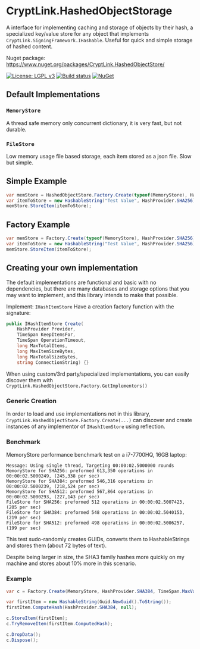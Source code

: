 ﻿# CryptLink.HashedObjectStorage
A interface for implementing caching and storage of objects by their hash, a specialized key/value store for any object that implements `CryptLink.SigningFramework.IHashable`. Useful for quick and simple storage of hashed content.

Nuget package: https://www.nuget.org/packages/CryptLink.HashedObjectStore/

[![License: LGPL v3](https://img.shields.io/badge/License-LGPL%20v3-blue.svg)](https://www.gnu.org/licenses/lgpl-3.0)
[![Build status](https://ci.appveyor.com/api/projects/status/h8d84kts2phy4wvj?svg=true)](https://ci.appveyor.com/project/CryptLink/hashedobjectstorage)
[![NuGet](https://img.shields.io/nuget/v/CryptLink.HashedObjectStore.svg)](https://www.nuget.org/packages/CryptLink.HashedObjectStore/)

## Default Implementations

### `MemoryStore`
A thread safe memory only concurrent dictionary, it is very fast, but not durable. 

### `FileStore`
Low memory usage file based storage, each item stored as a json file. Slow but simple.

## Simple Example
``` C#
var memStore = HashedObjectStore.Factory.Create(typeof(MemoryStore), HashProvider.SHA256);
var itemToStore = new HashableString("Test Value", HashProvider.SHA256);
memStore.StoreItem(itemToStore);
```

## Factory Example
``` C#
var memStore = Factory.Create(typeof(MemoryStore), HashProvider.SHA256);
var itemToStore = new HashableString("Test Value", HashProvider.SHA256);
memStore.StoreItem(itemToStore);
```

## Creating your own implementation
The default implementations are functional and basic with no dependencies, but there are many databases and storage options that you may want to implement, and this library intends to make that possible.

Implement: `IHashItemStore`
Have a creation factory function with the signature: 

``` C#
public IHashItemStore Create(
    HashProvider Provider, 
    TimeSpan KeepItemsFor, 
    TimeSpan OperationTimeout,
    long MaxTotalItems, 
    long MaxItemSizeBytes, 
    long MaxTotalSizeBytes, 
    string ConnectionString) {}
```

When using custom/3rd party/specialized implementations, you can easily discover them with `CryptLink.HashedObjectStore.Factory.GetImplementors()`

### Generic Creation
In order to load and use implementations not in this library, `CryptLink.HashedObjectStore.Factory.Create(...)` can discover and create instances of any implementor of `IHashItemStore` using reflection.

### Benchmark
MemoryStore performance benchmark test on a i7-7700HQ, 16GB laptop:

```
Message: Using single thread, Targeting 00:00:02.5000000 rounds
MemoryStore for SHA256: preformed 613,350 operations in 00:00:02.5000249, (245,338 per sec)
MemoryStore for SHA384: preformed 546,316 operations in 00:00:02.5000239, (218,524 per sec)
MemoryStore for SHA512: preformed 567,864 operations in 00:00:02.5000293, (227,143 per sec)
FileStore for SHA256: preformed 512 operations in 00:00:02.5007423, (205 per sec)
FileStore for SHA384: preformed 548 operations in 00:00:02.5040153, (219 per sec)
FileStore for SHA512: preformed 498 operations in 00:00:02.5006257, (199 per sec)
```

This test sudo-randomly creates GUIDs, converts them to HashableStrings and stores them (about 72 bytes of text).

Despite being larger in size, the SHA3 family hashes more quickly on my machine and stores about 10% more in this scenario.

### Example
``` C#
var c = Factory.Create(MemoryStore, HashProvider.SHA384, TimeSpan.MaxValue, int.MaxValue, long.MaxValue, long.MaxValue);

var firstItem = new HashableString(Guid.NewGuid().ToString());
firstItem.ComputeHash(HashProvider.SHA384, null);

c.StoreItem(firstItem);
c.TryRemoveItem(firstItem.ComputedHash);

c.DropData();
c.Dispose();

```